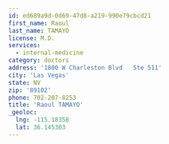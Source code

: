 ```yaml
---
id: ed689a9d-0d69-47d8-a219-990e79cbcd21
first_name: Raoul
last_name: TAMAYO
license: M.D.
services:
  - internal-medicine
category: doctors
address: '1800 W Charleston Blvd   Ste 511'
city: 'Las Vegas'
state: NV
zip: '89102'
phone: 702-207-8253
title: 'Raoul TAMAYO'
_geoloc:
  lng: -115.18358
  lat: 36.145303
---
```

